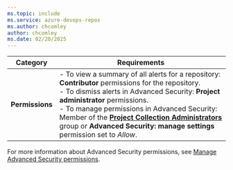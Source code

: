 ```yaml
---
ms.topic: include
ms.service: azure-devops-repos
ms.author: chcomley
author: chcomley
ms.date: 02/20/2025
---
```



| Category | Requirements |
|--------------|-------------|
|**Permissions**|- To view a summary of all alerts for a repository: **Contributor** permissions for the repository.<br>- To dismiss alerts in Advanced Security: **Project administrator** permissions.<br>- To manage permissions in Advanced Security: Member of the [**Project Collection Administrators**](../../../organizations/security/change-organization-collection-level-permissions.md) group or **Advanced Security: manage settings** permission set to *Allow*.|

For more information about Advanced Security permissions, see [Manage Advanced Security permissions](../github-advanced-security-permissions.md).
